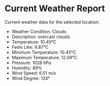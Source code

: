 # Current Weather Report
Current weather data for the selected location:
- Weather Condition: Clouds
- Description: overcast clouds
- Temperature: 10.45°C
- Feels Like: 9.87°C
- Minimum Temperature: 10.45°C
- Maximum Temperature: 12.09°C
- Pressure: 1028 hPa
- Humidity: 89%
- Wind Speed: 6.51 m/s
- Wind Degree: 124°

